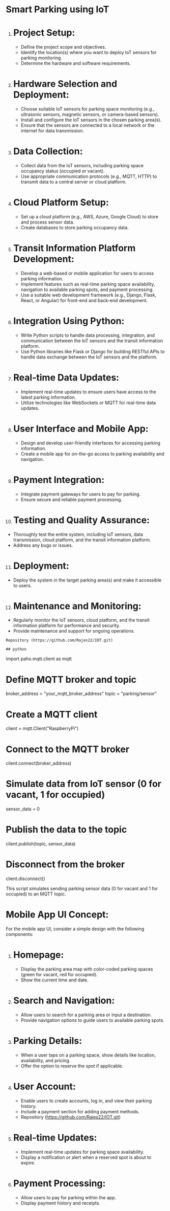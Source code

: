 
# Smart Parking using IoT
1. # Project Setup:
   - Define the project scope and objectives.
   - Identify the location(s) where you want to deploy IoT sensors for parking monitoring.
   - Determine the hardware and software requirements.

2. # Hardware Selection and Deployment:
   - Choose suitable IoT sensors for parking space monitoring (e.g., ultrasonic sensors, magnetic sensors, or camera-based sensors).
   - Install and configure the IoT sensors in the chosen parking area(s).
   - Ensure that the sensors are connected to a local network or the internet for data transmission.

3. # Data Collection:
   - Collect data from the IoT sensors, including parking space occupancy status (occupied or vacant).
   - Use appropriate communication protocols (e.g., MQTT, HTTP) to transmit data to a central server or cloud platform.

4. # Cloud Platform Setup:
   - Set up a cloud platform (e.g., AWS, Azure, Google Cloud) to store and process sensor data.
   - Create databases to store parking occupancy data.

5. # Transit Information Platform Development:
   - Develop a web-based or mobile application for users to access parking information.
   - Implement features such as real-time parking space availability, navigation to available parking spots, and payment processing.
   - Use a suitable web development framework (e.g., Django, Flask, React, or Angular) for front-end and back-end development.

6. # Integration Using Python:
   - Write Python scripts to handle data processing, integration, and communication between the IoT sensors and the transit information platform.
   - Use Python libraries like Flask or Django for building RESTful APIs to handle data exchange between the IoT sensors and the platform.

7. # Real-time Data Updates:
   - Implement real-time updates to ensure users have access to the latest parking information.
   - Utilize technologies like WebSockets or MQTT for real-time data updates.

8. # User Interface and Mobile App:
   - Design and develop user-friendly interfaces for accessing parking information.
   - Create a mobile app for on-the-go access to parking availability and navigation.

9. # Payment Integration:
   - Integrate payment gateways for users to pay for parking.
   - Ensure secure and reliable payment processing.

10. # Testing and Quality Assurance:
   - Thoroughly test the entire system, including IoT sensors, data transmission, cloud platform, and the transit information platform.
   - Address any bugs or issues.

11. # Deployment:
   - Deploy the system in the target parking area(s) and make it accessible to users.

12. # Maintenance and Monitoring:
   - Regularly monitor the IoT sensors, cloud platform, and the transit information platform for performance and security.
   - Provide maintenance and support for ongoing operations.

    Repository (https://github.com/Rajes22/IOT.git)

    ## python
import paho.mqtt.client as mqtt

# Define MQTT broker and topic
broker_address = "your_mqtt_broker_address"
topic = "parking/sensor"

# Create a MQTT client
client = mqtt.Client("RaspberryPi")

# Connect to the MQTT broker
client.connect(broker_address)

# Simulate data from IoT sensor (0 for vacant, 1 for occupied)
sensor_data = 0

# Publish the data to the topic
client.publish(topic, sensor_data)

# Disconnect from the broker
client.disconnect()


This script simulates sending parking sensor data (0 for vacant and 1 for occupied) to an MQTT topic.

# Mobile App UI Concept:

For the mobile app UI, consider a simple design with the following components:

1. # Homepage:
   - Display the parking area map with color-coded parking spaces (green for vacant, red for occupied).
   - Show the current time and date.

2. # Search and Navigation:
   - Allow users to search for a parking area or input a destination.
   - Provide navigation options to guide users to available parking spots.

3. # Parking Details:
   - When a user taps on a parking space, show details like location, availability, and pricing.
   - Offer the option to reserve the spot if applicable.

4. # User Account:
   - Enable users to create accounts, log in, and view their parking history.
   - Include a payment section for adding payment methods.
   - Repository (https://github.com/Rajes22/IOT.git)

5. # Real-time Updates:
   - Implement real-time updates for parking space availability.
   - Display a notification or alert when a reserved spot is about to expire.

6. # Payment Processing:
   - Allow users to pay for parking within the app.
   - Display payment history and receipts.
